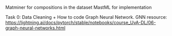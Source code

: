 Matminer for compositions in the dataset
MastML for implementation

Task 0: Data Cleaning + How to code Graph Neural Network.
GNN resource: https://lightning.ai/docs/pytorch/stable/notebooks/course_UvA-DL/06-graph-neural-networks.html
